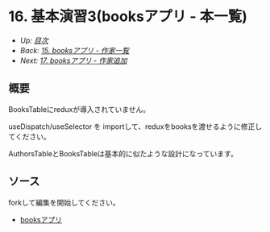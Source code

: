 # 16. 基本演習3(booksアプリ - 本一覧)

- *Up: [目次](../index.md)*
- *Back: [15. booksアプリ - 作家一覧](./15_books_app_author_table.md)*
- *Next: [17. booksアプリ - 作家追加](./17_books_app_author_create.md)*

## 概要

BooksTableにreduxが導入されていません。

useDispatch/useSelector を importして、reduxをbooksを渡せるように修正してください。

AuthorsTableとBooksTableは基本的に似たような設計になっています。

## ソース

forkして編集を開始してください。

- [booksアプリ](https://codesandbox.io/s/books-m7xgxj)
